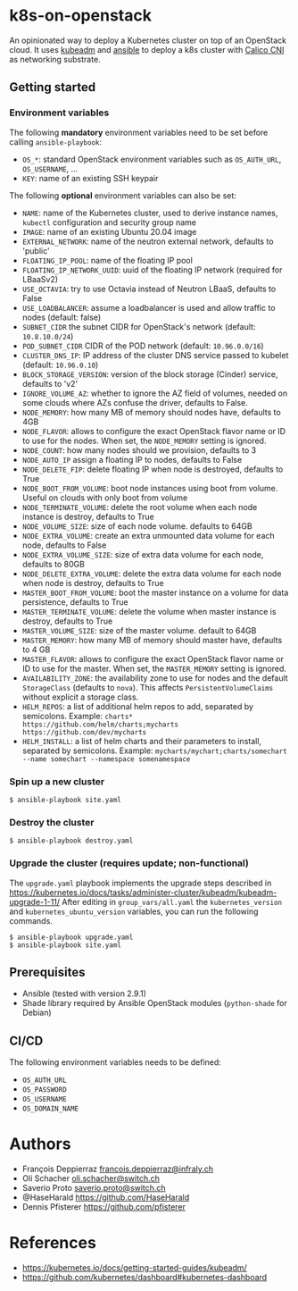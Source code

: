 # k8s-on-openstack

An opinionated way to deploy a Kubernetes cluster on top of an OpenStack cloud. It uses [kubeadm](https://kubernetes.io/docs/setup/production-environment/tools/kubeadm/create-cluster-kubeadm/) and [ansible](https://www.ansible.com/) to deploy a k8s cluster with [Calico CNI](https://github.com/projectcalico/cni-plugin) as networking substrate.

## Getting started

### Environment variables

The following **mandatory** environment variables need to be set before calling `ansible-playbook`:

* `OS_*`: standard OpenStack environment variables such as `OS_AUTH_URL`, `OS_USERNAME`, ...
* `KEY`: name of an existing SSH keypair

The following **optional** environment variables can also be set:

* `NAME`: name of the Kubernetes cluster, used to derive instance names, `kubectl` configuration and security group name
* `IMAGE`: name of an existing Ubuntu 20.04 image
* `EXTERNAL_NETWORK`: name of the neutron external network, defaults to 'public'
* `FLOATING_IP_POOL`: name of the floating IP pool
* `FLOATING_IP_NETWORK_UUID`: uuid of the floating IP network (required for LBaaSv2)
* `USE_OCTAVIA`: try to use Octavia instead of Neutron LBaaS, defaults to False
* `USE_LOADBALANCER`: assume a loadbalancer is used and allow traffic to nodes (default: false)
* `SUBNET_CIDR` the subnet CIDR for OpenStack's network (default: `10.8.10.0/24`)
* `POD_SUBNET_CIDR` CIDR of the POD network (default: `10.96.0.0/16`)
* `CLUSTER_DNS_IP`: IP address of the cluster DNS service passed to kubelet (default: `10.96.0.10`)
* `BLOCK_STORAGE_VERSION`: version of the block storage (Cinder) service, defaults to 'v2'
* `IGNORE_VOLUME_AZ`: whether to ignore the AZ field of volumes, needed on some clouds where AZs confuse the driver, defaults to False.
* `NODE_MEMORY`: how many MB of memory should nodes have, defaults to 4GB
* `NODE_FLAVOR`: allows to configure the exact OpenStack flavor name or ID to use for the nodes. When set, the `NODE_MEMORY` setting is ignored.
* `NODE_COUNT`: how many nodes should we provision, defaults to 3
* `NODE_AUTO_IP` assign a floating IP to nodes, defaults to False
* `NODE_DELETE_FIP`: delete floating IP when node is destroyed, defaults to True
* `NODE_BOOT_FROM_VOLUME`: boot node instances using boot from volume. Useful on clouds with only boot from volume
* `NODE_TERMINATE_VOLUME`: delete the root volume when each node instance is destroy, defaults to True
* `NODE_VOLUME_SIZE`: size of each node volume. defaults to 64GB
* `NODE_EXTRA_VOLUME`: create an extra unmounted data volume for each node, defaults to False
* `NODE_EXTRA_VOLUME_SIZE`: size of extra data volume for each node, defaults to 80GB
* `NODE_DELETE_EXTRA_VOLUME`: delete the extra data volume for each node when node is destroy, defaults to True
* `MASTER_BOOT_FROM_VOLUME`: boot the master instance on a volume for data persistence, defaults to True
* `MASTER_TERMINATE_VOLUME`: delete the volume when master instance is destroy, defaults to True
* `MASTER_VOLUME_SIZE`: size of the master volume. default to 64GB
* `MASTER_MEMORY`: how many MB of memory should master have, defaults to 4 GB
* `MASTER_FLAVOR`: allows to configure the exact OpenStack flavor name or ID to use for the master. When set, the `MASTER_MEMORY` setting is ignored.
* `AVAILABILITY_ZONE`: the availability zone to use for nodes and the default `StorageClass` (defaults to `nova`). This affects `PersistentVolumeClaims` without explicit a storage class.
* `HELM_REPOS`: a list of additional helm repos to add, separated by semicolons. Example: `charts* https://github.com/helm/charts;mycharts https://github.com/dev/mycharts`
* `HELM_INSTALL`: a list of helm charts and their parameters to install, separated by semicolons. Example: `mycharts/mychart;charts/somechart --name somechart --namespace somenamespace`

### Spin up a new cluster

```console
$ ansible-playbook site.yaml
```

### Destroy the cluster

```console
$ ansible-playbook destroy.yaml
```

### Upgrade the cluster (requires update; non-functional)

The `upgrade.yaml` playbook implements the upgrade steps described in https://kubernetes.io/docs/tasks/administer-cluster/kubeadm/kubeadm-upgrade-1-11/
After editing in `group_vars/all.yaml` the `kubernetes_version` and `kubernetes_ubuntu_version` variables, you can run the following commands.

```console
$ ansible-playbook upgrade.yaml
$ ansible-playbook site.yaml
```

## Prerequisites

* Ansible (tested with version 2.9.1)
* Shade library required by Ansible OpenStack modules (`python-shade` for Debian)

## CI/CD

The following environment variables needs to be defined:

* `OS_AUTH_URL`
* `OS_PASSWORD`
* `OS_USERNAME`
* `OS_DOMAIN_NAME`

# Authors

* François Deppierraz <francois.deppierraz@infraly.ch>
* Oli Schacher <oli.schacher@switch.ch>
* Saverio Proto <saverio.proto@switch.ch>
* @HaseHarald <https://github.com/HaseHarald>
* Dennis Pfisterer <https://github.com/pfisterer>

# References

* https://kubernetes.io/docs/getting-started-guides/kubeadm/
* https://github.com/kubernetes/dashboard#kubernetes-dashboard
